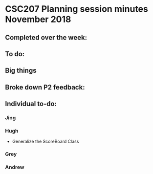 # CSC207 Planning session minutes November 2018

## Completed over the week:


## To do:


## Big things


## Broke down P2 feedback:


## Individual to-do:
### Jing


### Hugh
* Generalize the ScoreBoard Class

### Grey


### Andrew

